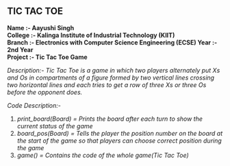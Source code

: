 ## TIC TAC TOE

**Name :- Aayushi Singh \
College :-  Kalinga Institute of Industrial Technology (KIIT) \
Branch :- Electronics with Computer Science Engineering (ECSE) 
Year :- 2nd Year \
Project :- Tic Tac Toe Game** 

*Description:-  Tic Tac Toe is a game in which two players alternately put Xs and Os in compartments of a figure formed by two vertical lines crossing two horizontal lines and   each tries to get a row of three Xs or three Os before the opponent does.* 

*Code Description:-* 
1. *print_board(Board) = Prints the board after each turn to show the current status of the game* 
2. *board_pos(Board) = Tells the player the position number on the board at the start of the game so that players can choose correct position during the game* 
3. *game() = Contains the code of the whole game(Tic Tac Toe)* 
